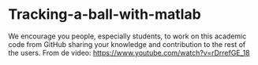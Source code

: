 # Tracking-a-ball-with-matlab
We encourage you people, especially students, to work on this academic code from GitHub sharing your knowledge and contribution to the rest of the users.
From de video: https://www.youtube.com/watch?v=rDrrefGE_18
